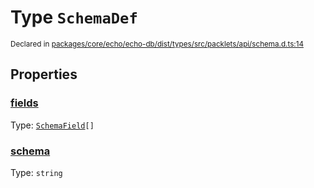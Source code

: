 # Type `SchemaDef`
<sub>Declared in [packages/core/echo/echo-db/dist/types/src/packlets/api/schema.d.ts:14]()</sub>




## Properties
### [fields]()
Type: <code>[SchemaField](/api/@dxos/react-client/types/SchemaField)[]</code>

### [schema]()
Type: <code>string</code>